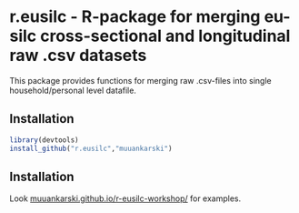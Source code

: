 r.eusilc - R-package for merging eu-silc cross-sectional and longitudinal raw .csv datasets
==================================

This package provides functions for merging raw .csv-files into single household/personal level datafile.

Installation
---------------------------------

```r
library(devtools)
install_github("r.eusilc","muuankarski")
```

Installation
---------------------------------

Look [muuankarski.github.io/r-eusilc-workshop/](http://muuankarski.github.io/r-eusilc-workshop/) for examples.

<!--

Preparations
----------------------------------

1. make sure you have enough RAM memory in your computer. For smooth workflow using all waves & countries in longitudinal data I recommend at least 16GB
2. Install R and libraries `data.table` and `devtools`
3. ...

Only modification have to be done prior running this code is to **change original .csv-filenames into p_file, r_file, h_file and d_file**. I makes the code easier to maintain. Difference between wave, data type and revision version is within folder structure.

-->